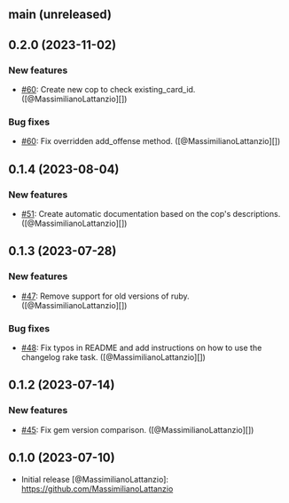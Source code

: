 ## main (unreleased)

## 0.2.0 (2023-11-02)

### New features

* [#60](https://github.com/solidusio/rubocop-solidus/issues/60): Create new cop to check existing_card_id. ([@MassimilianoLattanzio][])

### Bug fixes

* [#60](https://github.com/solidusio/rubocop-solidus/issues/60): Fix overridden add_offense method. ([@MassimilianoLattanzio][])

## 0.1.4 (2023-08-04)

### New features

* [#51](https://github.com/solidusio/rubocop-solidus/pull/51): Create automatic documentation based on the cop's descriptions. ([@MassimilianoLattanzio][])

## 0.1.3 (2023-07-28)

### New features

* [#47](https://github.com/solidusio/rubocop-solidus/pull/47): Remove support for old versions of ruby. ([@MassimilianoLattanzio][])

### Bug fixes

* [#48](https://github.com/solidusio/rubocop-solidus/pull/48): Fix typos in README and add instructions on how to use the changelog rake task. ([@MassimilianoLattanzio][])

## 0.1.2 (2023-07-14)

### New features

* [#45](https://github.com/solidusio/rubocop-solidus/pull/45): Fix gem version comparison. ([@MassimilianoLattanzio][])

## 0.1.0 (2023-07-10)

- Initial release
[@MassimilianoLattanzio]: https://github.com/MassimilianoLattanzio
